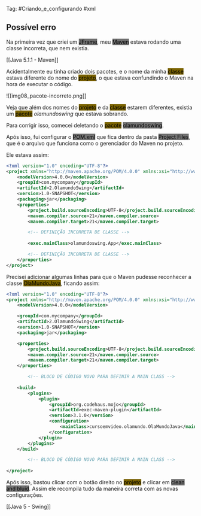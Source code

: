 Tag: #Criando_e_configurando #xml

## Possível erro

Na primeira vez que criei um <mark style="background: #727272;">JFrame</mark>, meu <mark style="background: #727272;">Maven</mark> estava rodando uma classe incorreta, que nem existia.

[[Java 5.1.1 - Maven]]

Acidentalmente eu tinha criado dois pacotes, e o nome da minha <mark style="background: #7A6300;">classe</mark> estava diferente do nome do <mark style="background: #7A6300;">projeto</mark>, o que estava confundindo o Maven na hora de executar o código.

![[img08_pacote-incorreto.png]]

Veja que além dos nomes do <mark style="background: #7A6300;">projeto</mark> e da <mark style="background: #7A6300;">classe</mark> estarem diferentes, existia um <mark style="background: #7A6300;">pacote</mark> *olamundoswing* que estava sobrando.

Para corrigir isso,  comecei deletando o <mark style="background: #7A6300;">pacote</mark> <mark style="background: #727272;">olamundoswing</mark>.

Após isso, fui configurar o <mark style="background: #727272;">POM.xml</mark> que fica dentro da pasta <mark style="background: #727272;">Project Files</mark>, que é o arquivo que funciona como o gerenciador do Maven no projeto.

Ele estava assim:

```xml
<?xml version="1.0" encoding="UTF-8"?>
<project xmlns="http://maven.apache.org/POM/4.0.0" xmlns:xsi="http://www.w3.org/2001/XMLSchema-instance" xsi:schemaLocation="http://maven.apache.org/POM/4.0.0 http://maven.apache.org/xsd/maven-4.0.0.xsd">
	<modelVersion>4.0.0</modelVersion>
	<groupId>com.mycompany</groupId>
	<artifactId>2.OlamundoSwing</artifactId>
	<version>1.0-SNAPSHOT</version> 
	<packaging>jar</packaging>
	<properties>
		<project.build.sourceEncoding>UTF-8</project.build.sourceEncoding>
		<maven.compiler.source>21</maven.compiler.source>
		<maven.compiler.target>21</maven.compiler.target>

		<!-- DEFINIÇÃO INCORRETA DE CLASSE --> 
		
		<exec.mainClass>olamundoswing.App</exec.mainClass> 

		<!-- DEFINIÇÃO INCORRETA DE CLASSE --> 
	</properties>
</project>
```

Precisei adicionar algumas linhas para que o Maven pudesse reconhecer a classe <mark style="background: #7A6300;">OlaMundoJava</mark>, ficando assim:

```xml
<?xml version="1.0" encoding="UTF-8"?>
<project xmlns="http://maven.apache.org/POM/4.0.0" xmlns:xsi="http://www.w3.org/2001/XMLSchema-instance" xsi:schemaLocation="http://maven.apache.org/POM/4.0.0 http://maven.apache.org/xsd/maven-4.0.0.xsd">
    <modelVersion>4.0.0</modelVersion>

    <groupId>com.mycompany</groupId>
    <artifactId>2.OlamundoSwing</artifactId>
    <version>1.0-SNAPSHOT</version>
    <packaging>jar</packaging>

    <properties>
        <project.build.sourceEncoding>UTF-8</project.build.sourceEncoding>
        <maven.compiler.source>21</maven.compiler.source>
        <maven.compiler.target>21</maven.compiler.target>
    </properties>

		<!-- BLOCO DE CÓDIGO NOVO PARA DEFINIR A MAIN CLASS --> 
		
    <build>
        <plugins>
            <plugin>
                <groupId>org.codehaus.mojo</groupId>
                <artifactId>exec-maven-plugin</artifactId>
                <version>3.1.0</version>
                <configuration>
                    <mainClass>cursoemvideo.olamundo.OlaMundoJava</mainClass>
                </configuration>
            </plugin>
        </plugins>
    </build>

		<!-- BLOCO DE CÓDIGO NOVO PARA DEFINIR A MAIN CLASS --> 
		
</project>
```

Após isso, bastou clicar com o botão direito no <mark style="background: #7A6300;">projeto</mark> e clicar em <mark style="background: #727272;">clean and bluid</mark>. Assim ele recompila tudo da maneira correta com as novas configurações.

[[Java 5 - Swing]]